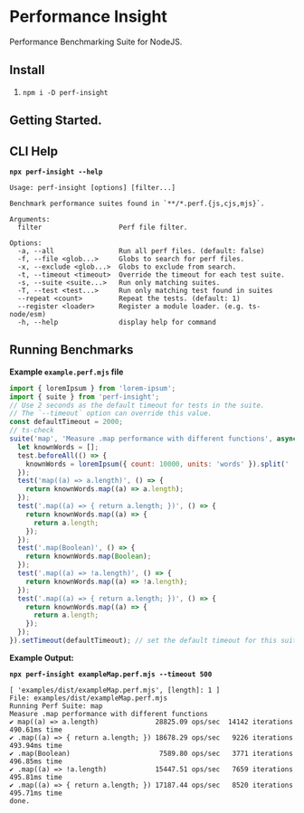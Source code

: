 <!--- @@inject: ../../README.md --->

# Performance Insight

Performance Benchmarking Suite for NodeJS.

## Install

1. `npm i -D perf-insight`

## Getting Started.

## CLI Help

**`npx perf-insight --help`**

```
Usage: perf-insight [options] [filter...]

Benchmark performance suites found in `**/*.perf.{js,cjs,mjs}`.

Arguments:
  filter                   Perf file filter.

Options:
  -a, --all                Run all perf files. (default: false)
  -f, --file <glob...>     Globs to search for perf files.
  -x, --exclude <glob...>  Globs to exclude from search.
  -t, --timeout <timeout>  Override the timeout for each test suite.
  -s, --suite <suite...>   Run only matching suites.
  -T, --test <test...>     Run only matching test found in suites
  --repeat <count>         Repeat the tests. (default: 1)
  --register <loader>      Register a module loader. (e.g. ts-node/esm)
  -h, --help               display help for command
```

## Running Benchmarks

**Example `example.perf.mjs` file**

```javascript
import { loremIpsum } from 'lorem-ipsum';
import { suite } from 'perf-insight';
// Use 2 seconds as the default timeout for tests in the suite.
// The `--timeout` option can override this value.
const defaultTimeout = 2000;
// ts-check
suite('map', 'Measure .map performance with different functions', async (test) => {
  let knownWords = [];
  test.beforeAll(() => {
    knownWords = loremIpsum({ count: 10000, units: 'words' }).split(' ');
  });
  test('map((a) => a.length)', () => {
    return knownWords.map((a) => a.length);
  });
  test('.map((a) => { return a.length; })', () => {
    return knownWords.map((a) => {
      return a.length;
    });
  });
  test('.map(Boolean)', () => {
    return knownWords.map(Boolean);
  });
  test('.map((a) => !a.length)', () => {
    return knownWords.map((a) => !a.length);
  });
  test('.map((a) => { return a.length; })', () => {
    return knownWords.map((a) => {
      return a.length;
    });
  });
}).setTimeout(defaultTimeout); // set the default timeout for this suite.
```

**Example Output:**

**`npx perf-insight exampleMap.perf.mjs --timeout 500`**

```
[ 'examples/dist/exampleMap.perf.mjs', [length]: 1 ]
File: examples/dist/exampleMap.perf.mjs
Running Perf Suite: map
Measure .map performance with different functions
✔ map((a) => a.length)              28825.09 ops/sec  14142 iterations  490.61ms time
✔ .map((a) => { return a.length; }) 18678.29 ops/sec   9226 iterations  493.94ms time
✔ .map(Boolean)                      7589.80 ops/sec   3771 iterations  496.85ms time
✔ .map((a) => !a.length)            15447.51 ops/sec   7659 iterations  495.81ms time
✔ .map((a) => { return a.length; }) 17187.44 ops/sec   8520 iterations  495.71ms time
done.
```

<!--- @@inject-end: ../../README.md --->
